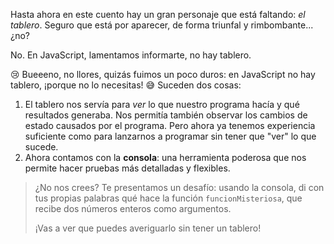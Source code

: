 Hasta ahora en este cuento hay un gran personaje que está faltando: _el tablero_. Seguro que está por aparecer, de forma triunfal y rimbombante... ¿no?


No. En JavaScript, lamentamos informarte, no hay tablero.


:cry: Bueeeno, no llores, quizás fuimos un poco duros: en JavaScript no hay tablero, ¡porque no lo necesitas! :sweat_smile: Suceden dos cosas:

1. El tablero nos servía para _ver_ lo que nuestro programa hacía y qué resultados generaba. Nos permitía también observar los cambios de estado causados por el programa. Pero ahora ya tenemos experiencia suficiente como para lanzarnos a programar sin tener que "ver" lo que sucede.
1. Ahora contamos con la **consola**: una herramienta poderosa que nos permite hacer pruebas más detalladas y flexibles.

> ¿No nos crees? Te presentamos un desafío: usando la consola, di con tus propias palabras qué hace la función `funcionMisteriosa`, que recibe dos números enteros como argumentos.
> 
> ¡Vas a ver que puedes averiguarlo sin tener un tablero!